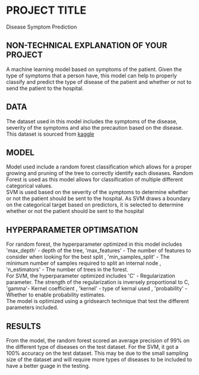 # PROJECT TITLE 
Disease Symptom Prediction

## NON-TECHNICAL EXPLANATION OF YOUR PROJECT
A machine learning model based on symptoms of the patient. Given the type of symptoms that a person have, this model can help to properly classify and predict the type of disease of the patient and whether or not to send the patient to the hospital.

## DATA
The dataset used in this model includes the symptoms of the disease, severity of the symptoms and also the precaution based on the disease. This dataset is sourced from [kaggle](https://www.kaggle.com/datasets/itachi9604/disease-symptom-description-dataset?select=dataset.csv)

## MODEL 
Model used include a random forest classification which allows for a proper growing and pruning of the tree to correctly identify each diseases. Random Forest is used as this model allows for classification of multiple different categorical values. \
SVM is used based on the severity of the symptoms to determine whether or not the patient should be sent to the hospital. As SVM draws a boundary on the categorical target based on predictors, it is selected to determine whether or not the patient should be sent to the hospital

## HYPERPARAMETER OPTIMSATION
For random forest, the hyperparameter optimized in this model includes 'max_depth' - depth of the tree, 'max_features' - The number of features to consider when looking for the best split , 'min_samples_split' - The minimum number of samples required to split an internal node , 'n_estimators' - The number of trees in the forest. \
For SVM, the hyperparameter optimized includes 'C' - Regularization parameter. The strength of the regularization is inversely proportional to C, 'gamma'- Kernel coefficient , 'kernel' - type of kernal used , 'probability' - Whether to enable probability estimates.\
The model is optimized using a gridsearch technique that test the different parameters included.


## RESULTS
From the model, the random forest scored an average precision of 99% on the different type of diseases on the test dataset. For the SVM, it got a 100% accuracy on the test dataset. This may be due to the small sampling size of the dataset and will require more types of diseases to be included to have a better guage in the testing.

